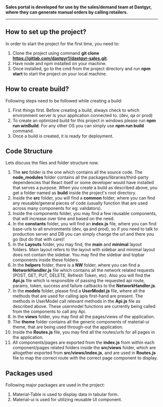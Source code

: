 **Sales portal is developed for use by the sales/demand team at Dastgyr, where they can generate manual orders by calling retailers.**


---



## How to set up the project?

In order to start the project for the first time, you need to: 

1. Clone the project using command **git clone https://gitlab.com/dastgyr1/dastgyr-sales.git**.
2. Have node and npm installed on your machine.
3. Once installed, go to the cmd from the project directory and run **npm start** to start the project on your local machine.


## How to create build?

Following steps need to be followed while creating a build:

1. First things first. Before creating a build, always check to which environment server is your application connected to. (dev, qa or prod)
2. To create an optimized build for this project in windows please run **npm run winBuild**. For any other OS you can simply use **npm run build** command.
3. Once a build is created, it is ready for deployment.


## Code Structure

Lets discuss the files and folder structure now.

1. The **src** folder is the one which contains all the source code. The **node_modules** folder contains all the packages/libraries/third-party dependencies that React itself or some developer would have installed that serves a purpose. When you create a build as described above, you get a folder named as **build** inside the project's root directory.
2. Inside the **src** folder, you will find a **common** folder, where you can find any reusable/general pieces of code (usually function that are used across many components for eg: validators).
3. Inside the components folder, you may find a few reusable components, that will increase over time and based on the need.
4. In the **constants** folder, you will find an **index.js** file, where you can find base-urls to all environments (dev, qa and prod), so if you need to talk to production server and DB you can simply change the url and there you go (but do that with care)!
5. In the **Layouts** folder, you may find, the **main** and **minimal** layout folders. Main layout refers to the layout with sidebar and minimal layout does not contain the sidebar. You may find the sidebar and topbar components inside these folders.
6. In the **helpers** folder, there is a **NW** folder, where you can find a **NetworkHandler.js** file which contains all the network related requests (POST, GET, PUT, DELETE, Refresh Token, etc). Also you will find the **Api.js** file which is responsible of passing the requested api route, params, token, success and failure callbacks to the **NetworkHandler.js**.
6. In the **models** folder, please find a **UserModel.js** file, where all the methods that are used for calling apis first-hand are present. The methods in UserModel call relevant methods in the **Api.js** file as described above. These usermodel functions are currently being called from the components to call any Api.
7. In the **views** folder, you may find all the pages/views of the application.
8. The **theme** folder contains all the generic components of material-ui theme, that are being used through-out the application.
9. Inside the **Routes.js** file, you may find all the routes/urls for all pages in the application.
10. All components/pages are exported from the **index.js** from within each component/pages related folders inside the **src/views** folder, which are altogether exported from **src/views/index.js**, and are used in **Routes.js** file to map the correct route with the correct page component to display.


## Packages used

Following major packages are used in the project:

1. Material-Table is used to display data in tabular form.
2. Material-ui is used for utilizing reusable UI component.


